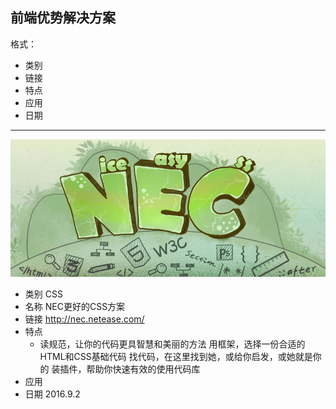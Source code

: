 ## 前端优势解决方案

 格式：
 

* 类别
* 链接
* 特点
* 应用 
* 日期

--------

![](https://github.com/hevine/FE-solution/raw/master/imgs/001nec.png)
* 类别 CSS
* 名称 NEC更好的CSS方案
* 链接 http://nec.netease.com/
* 特点 
	* 读规范，让你的代码更具智慧和美丽的方法
       用框架，选择一份合适的HTML和CSS基础代码
       找代码，在这里找到她，或给你启发，或她就是你的
       装插件，帮助你快速有效的使用代码库 
* 应用 
* 日期 2016.9.2

